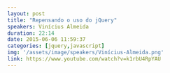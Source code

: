 ```yaml
---
layout: post
title: "Repensando o uso do jQuery"
speakers: Vinícius Almeida
duration: 22:14
date: 2015-06-06 11:59:37
categories: [jquery,javascript]
img: '/assets/image/speakers/Vinícius-Almeida.png'
link: https://www.youtube.com/watch?v=k1rbU4RpYAU
---
```

